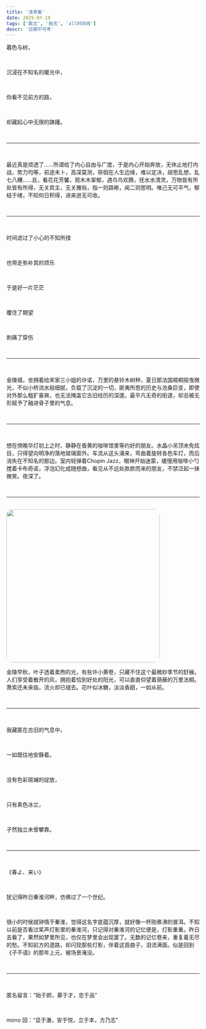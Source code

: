 ```yaml
---
title: '浅草集'
date: 2025-07-19
tags: ['散文', '独言', 'all时间线']
descr: '日期不可考'
---
```


暮色与树，

<br/>

沉浸在不知名的暖光中，

<br/>

你看不见前方的路，

<br/>

却藏起心中无限的踌躇。

<br/>

***

<br/>

最近真是烦透了……所谓给了内心自由与广度，于是内心开始奔放，无休止地打内战，势力均等，前途未卜，高深莫测，徘徊在人生边缘，难以定决，胡思乱想，乱七八糟……且，看花花芳馨，观木木翠郁，遇鸟鸟欢腾，抚水水清灵。万物皆有所处皆有所得，无关宾主，无关雅俗，指一则路晰，闻二则思明。唯己无可平气，郁结于绪，不知何日积得，进来迸无可收。

<br/>

***

<br/>

时间滤过了小心的不知所措

<br/>

也带走弥补其的烦乐

<br/>

于是好一片茫茫

<br/>

覆住了期望

<br/>

刺痛了穿伤

<br/>

***

<br/>

金陵城，坐拥着给宋家三小姐的许诺，万里的悬铃木树种，夏日那法国梧桐摇曳微光，不似小桥流水般细腻，负载了沉淀的一切，匪夷所思的历史与沧桑巨变，即使对外那么粗犷豪爽，也无法掩盖它古旧经历的深邃。最平凡无奇的街道，却总被无形赋予了融进骨子里的气息。

<br/>

***

<br/>

想在傍晚华灯初上之时，静静在昏黄的咖啡馆里等约好的朋友。水晶小吊顶未免炫目，只得望向明净的落地玻璃窗外。车流从这头涌来，弯曲着旋转各色车灯，而后消失在不知名的那边。室内轻弹着Chopin Jazz，眼神开始迷蒙，缓慢用咖啡小勺搅着卡布奇诺，浮泡幻化成随想曲，看见从不远处款款而来的朋友，不禁泛起一抹微笑。夜深了。

<br/>

***

<br/>

<img src="/hello-world/pics/SY_00.jpeg" style="height:400px; border-radius: 15px; margin: auto">

<br/>

金陵早秋，叶子透着柔煦的光，有些许小黄卷，只藏不住这个最微妙季节的舒展。人们享受着散开的风，拥抱着恰到好处的阳光，可以直直仰望着荫蔽的万里法桐。萧索还未来临，流火却已褪去。花叶似冰糖，淡淡香甜，一如从前。

<br/>

***

<br/>

我藏匿在古旧的气息中，

<br/>

一如既往地安静着。

<br/>

没有色彩斑斓的绽放，

<br/>

只有素色冰兰，

<br/>

孑然独立未曾攀靠。

<br/>

***

<br/>

《春よ、来い》

<br/>

犹记得昨日秦淮河畔，仿佛过了一个世纪。

<br/>

很小的时候就钟情于秦淮，觉得这名字底蕴沉厚，就好像一杯刚煮沸的普洱。不知以前是否看过桨声灯影里的秦淮河，只记得对秦淮河的记忆便是，灯影重重。昨日去看了，果然如梦里所见，也仅在梦里会出现罢了。无数的记忆卷来，重复着无尽的愁。不知前方的道路，却闪现那些灯影，伴着这首曲子，泪流满面。似是回到《子不语》的那年上元，被场景淹没。        

<br/>

***

<br/>

匿名留言：“始于颜，慕于才，忠于品”

<br/>

mono 回：“显于澈，安于悦，立于本，方乃志”

<br/>






















